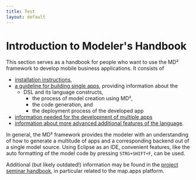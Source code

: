 ```yaml
---
title: Test
layout: default
---
```


# Introduction to Modeler's Handbook

This section serves as a handbook for people who want to use the MD² framework to develop mobile business applications.
It consists of

* [installation instructions](520_installation-modeler.html),
* [a guideline for building single apps](530_single-apps.html), providing information about the
  * DSL and its language constructs,
	* the process of model creation using MD²,
	* the code generation, and
	* the deployment process of the developed app
* [information needed for the development of multiple apps](540_multiple-apps.html)
* [information about more advanced additional features of the language](550_additional_features.html).

In general, the MD² framework provides the modeler with an understanding of how to generate a multitude of apps and a corresponding backend out of a single model source.
Using Eclipse as an IDE, convenient features, like the auto formatting of the model code by pressing `STRG+SHIFT+F`, can be used.

Additional (but likely outdated!) information may be found in the [project seminar handbook](https://github.com/ps-md2/md2-documentation), in particular related to the map.apps platform.
